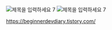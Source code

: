 ![제목을 입력하세요 7](https://github.com/user-attachments/assets/5189e4ea-e239-4a82-8abb-a8a3679446ff)
![제목을 입력하세요 7](https://github.com/user-attachments/assets/768105b7-5d60-4877-b562-d552399919cd)


https://beginnerdevdiary.tistory.com/
